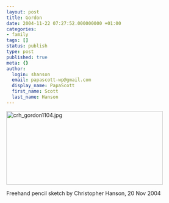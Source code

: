 ```yaml
---
layout: post
title: Gordon
date: 2004-11-22 07:27:52.000000000 +01:00
categories:
- family
tags: []
status: publish
type: post
published: true
meta: {}
author:
  login: shanson
  email: papascott-wp@gmail.com
  display_name: PapaScott
  first_name: Scott
  last_name: Hanson
---
```

<p><img alt="crh_gordon1104.jpg" src="http://www.papascott.de/archives/fotos/crh_gordon1104.jpg" width="410" height="193" /></p>
<p>Freehand pencil sketch by Christopher Hanson, 20 Nov 2004</p>
